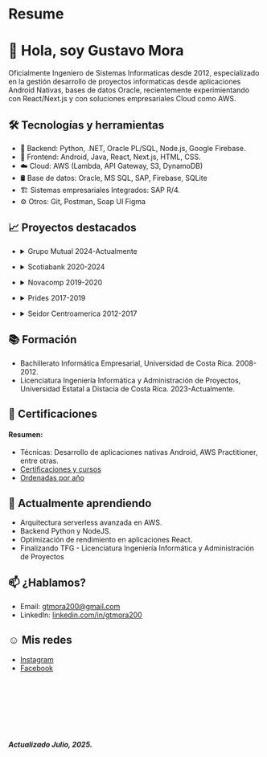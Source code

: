 # Resume
# 👋 Hola, soy Gustavo Mora
Oficialmente Ingeniero de Sistemas Informaticas desde 2012, especializado en la gestión desarrollo de proyectos informaticas desde aplicaciones Android Nativas, bases de datos Oracle, recientemente experimientando con React/Next.js y con soluciones empresariales Cloud como AWS. 

## 🛠️ Tecnologías y herramientas

- 🔧 Backend: Python, .NET, Oracle PL/SQL,  Node.js, Google Firebase.
- 🎨 Frontend: Android, Java, React, Next.js, HTML, CSS.
- ☁️ Cloud: AWS (Lambda, API Gateway, S3, DynamoDB)
- 🛢️ Base de datos: Oracle, MS SQL, SAP, Firebase, SQLite
- 🏗️ Sistemas empresariales Integrados: SAP R/4.
- ⚙️ Otros: Git, Postman, Soap UI Figma


## 📈 Proyectos destacados
* <details>
    <summary>Grupo Mutual 2024-Actualmente</summary>
    
    **PAT61:** Análisis, EDT, Revisión de contrato, documentación de arquitectura actual y propuestas. Maquetación de página, desarrollo de base de datos, creación de flujos de valor.
    **PRO389:** Gestión de listas de clientes de Departamento de Oficialia de cumplimiento personas vulnerables
    **PRO386:** Gestión y trazabilidad del proceso de cambio de Perfil de Notificación para clientes
    **PRO450:** Gestión de seguridad en ventanilla
    **PRO475:** Certificación de personas listas de oficialia (vulnerables)
    **Otros de soporte:**    
    * PRO420: Transacciones de atención al cliente
    * PRO429: Transacciones de atención al cliente
    * PRO443: Remesas
    * CRM: Gestión de dependencias
    * Sicveca: Parámetros de válidación correción de deuda técnica.
</details>


* <details>
    <summary>Scotiabank 2020-2024</summary>

    **Banca Móvil Panamá, Android.**
    **ScotiaToken Panamá, Android.**

</details>

* <details>
    <summary>Novacomp 2019-2020</summary>

    **Banca Móvil Panamá, Android.**
</details>

* <details>
    <summary>Prides 2017-2019</summary>

    **SmartRoute, Android.**
    **Banca Móvil BCR, Android:** Colaboración con parte de la aplicación.
</details>

* <details>
    <summary>Seidor Centroamerica 2012-2017</summary>
    
    **-- Como Ingeniero Android. --**
    **App de Ventas HAFID Fifco, Android.**
    **App Bodegas Gutis Farmaceutica, Android.**
    **App Inventario MARTEC, Android.**
    **App Inventario FRUCTA, Android.**

    **-- Como Consultor SAP. --**
    **Ingreso de factura de proveedores Fifco, SAP.**
    **FFU Webservice Fifco, Java.**
    **Reportería BCH, SAP.**
    **Reportería VICESA, SAP.**
    
</details>


## 📚 Formación
- Bachillerato Informática Empresarial, Universidad de Costa Rica.
2008-2012.
- Licenciatura Ingeniería Informática y Administración de Proyectos, Universidad Estatal a Distacia de Costa Rica.
2023-Actualmente.

## 📜 Certificaciones
#### Resumen:
- Técnicas: Desarrollo de aplicaciones nativas Android, AWS Practitioner, entre otras.
- [Certificaciones y cursos]()
- [Ordenadas por año](https://github.com/gustavomoradev/Resume/tree/main/docs/cert)

## 🌱 Actualmente aprendiendo
- Arquitectura serverless avanzada en AWS.
- Backend Python y NodeJS.
- Optimización de rendimiento en aplicaciones React.
- Finalizando TFG - Licenciatura Ingeniería Informática y Administración de Proyectos


## 📫 ¿Hablamos?

- Email: gtmora200@gmail.com
- LinkedIn: [linkedin.com/in/gtmora200](https://www.linkedin.com/in/gtmora200)

## ☺️ Mis redes
- [Instagram ](https://www.instagram.com/gtmora200/)
- [Facebook](https://www.facebook.com/MoraChavarriaGustavo)






</br></br>
</br></br>
</br></br>
##### Actualizado Julio, 2025.